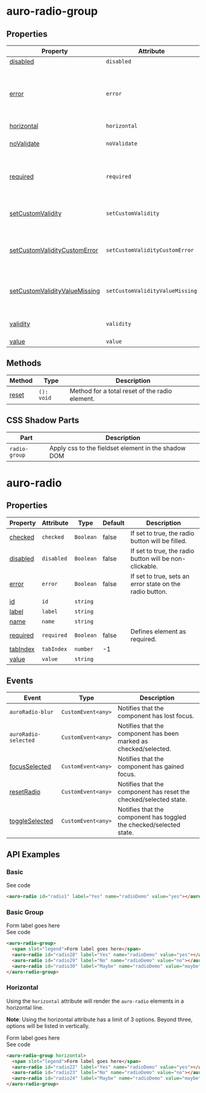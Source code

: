 <!-- AURO-GENERATED-CONTENT:START (FILE:src=./../api.md) -->
<!-- The below content is automatically added from ./../api.md -->

# auro-radio-group

## Properties

| Property                        | Attribute                       | Type      | Default     | Description                                      |
|---------------------------------|---------------------------------|-----------|-------------|--------------------------------------------------|
| [disabled](#disabled)                      | `disabled`                      | `boolean` | false       |                                                  |
| [error](#error)                         | `error`                         | `String`  |             | When defined, sets persistent validity to `customError` and sets `setCustomValidity` = attribute value. |
| [horizontal](#horizontal)                    | `horizontal`                    | `boolean` | false       |                                                  |
| [noValidate](#noValidate)                    | `noValidate`                    | `Boolean` |             | If set, disables auto-validation on blur.        |
| [required](#required)                      | `required`                      | `Boolean` | false       | Populates the `required` attribute on the element. Used for client-side validation. |
| [setCustomValidity](#setCustomValidity)             | `setCustomValidity`             | `String`  |             | Sets a custom help text message to display for all validityStates. |
| [setCustomValidityCustomError](#setCustomValidityCustomError)  | `setCustomValidityCustomError`  | `String`  |             | Custom help text message to display when validity = `customError`. |
| [setCustomValidityValueMissing](#setCustomValidityValueMissing) | `setCustomValidityValueMissing` | `String`  |             | Custom help text message to display when validity = `valueMissing`. |
| [validity](#validity)                      | `validity`                      | `String`  | "undefined" | Specifies the `validityState` this element is in. |
| [value](#value)                         | `value`                         | `array`   | "undefined" |                                                  |

## Methods

| Method  | Type       | Description                                    |
|---------|------------|------------------------------------------------|
| [reset](#reset) | `(): void` | Method for a total reset of the radio element. |

## CSS Shadow Parts

| Part          | Description                                      |
|---------------|--------------------------------------------------|
| `radio-group` | Apply css to the fieldset element in the shadow DOM |

# auro-radio

## Properties

| Property   | Attribute  | Type      | Default | Description                                      |
|------------|------------|-----------|---------|--------------------------------------------------|
| [checked](#checked)  | `checked`  | `Boolean` | false   | If set to true, the radio button will be filled. |
| [disabled](#disabled) | `disabled` | `Boolean` | false   | If set to true, the radio button will be non-clickable. |
| [error](#error)    | `error`    | `Boolean` | false   | If set to true, sets an error state on the radio button. |
| [id](#id)       | `id`       | `string`  |         |                                                  |
| [label](#label)    | `label`    | `string`  |         |                                                  |
| [name](#name)     | `name`     | `string`  |         |                                                  |
| [required](#required) | `required` | `Boolean` | false   | Defines element as required.                     |
| [tabIndex](#tabIndex) | `tabIndex` | `number`  | -1      |                                                  |
| [value](#value)    | `value`    | `string`  |         |                                                  |

## Events

| Event                | Type               | Description                                      |
|----------------------|--------------------|--------------------------------------------------|
| `auroRadio-blur`     | `CustomEvent<any>` | Notifies that the component has lost focus.      |
| `auroRadio-selected` | `CustomEvent<any>` | Notifies that the component has been marked as checked/selected. |
| [focusSelected](#focusSelected)      | `CustomEvent<any>` | Notifies that the component has gained focus.    |
| [resetRadio](#resetRadio)         | `CustomEvent<any>` | Notifies that the component has reset the checked/selected state. |
| [toggleSelected](#toggleSelected)     | `CustomEvent<any>` | Notifies that the component has toggled the checked/selected state. |
<!-- AURO-GENERATED-CONTENT:END -->

## API Examples

### Basic

<div class="exampleWrapper">
  <!-- AURO-GENERATED-CONTENT:START (FILE:src=./../../apiExamples/basic.html) -->
  <!-- The below content is automatically added from ./../../apiExamples/basic.html -->
  <auro-radio id="radio1" label="Yes" name="radioDemo" value="yes"></auro-radio>
  <!-- AURO-GENERATED-CONTENT:END -->
</div>
<auro-accordion alignRight>
  <span slot="trigger">See code</span>
<!-- AURO-GENERATED-CONTENT:START (CODE:src=./../../apiExamples/basic.html) -->
<!-- The below code snippet is automatically added from ./../../apiExamples/basic.html -->

```html
<auro-radio id="radio1" label="Yes" name="radioDemo" value="yes"></auro-radio>
```
<!-- AURO-GENERATED-CONTENT:END -->
</auro-accordion>

### Basic Group

<div class="exampleWrapper">
  <!-- AURO-GENERATED-CONTENT:START (FILE:src=./../../apiExamples/basicGroup.html) -->
  <!-- The below content is automatically added from ./../../apiExamples/basicGroup.html -->
  <auro-radio-group>
    <span slot="legend">Form label goes here</span>
    <auro-radio id="radio28" label="Yes" name="radioDemo" value="yes"></auro-radio>
    <auro-radio id="radio29" label="No" name="radioDemo" value="no"></auro-radio>
    <auro-radio id="radio30" label="Maybe" name="radioDemo" value="maybe"></auro-radio>
  </auro-radio-group>
  <!-- AURO-GENERATED-CONTENT:END -->
</div>
<auro-accordion alignRight>
  <span slot="trigger">See code</span>
<!-- AURO-GENERATED-CONTENT:START (CODE:src=./../../apiExamples/basicGroup.html) -->
<!-- The below code snippet is automatically added from ./../../apiExamples/basicGroup.html -->

```html
<auro-radio-group>
  <span slot="legend">Form label goes here</span>
  <auro-radio id="radio28" label="Yes" name="radioDemo" value="yes"></auro-radio>
  <auro-radio id="radio29" label="No" name="radioDemo" value="no"></auro-radio>
  <auro-radio id="radio30" label="Maybe" name="radioDemo" value="maybe"></auro-radio>
</auro-radio-group>
```
<!-- AURO-GENERATED-CONTENT:END -->
</auro-accordion>

### Horizontal

Using the `horizontal` attribute will render the `auro-radio` elements in a horizontal line.

**Note**: Using the horizontal attribute has a limit of 3 options. Beyond three, options will be listed in vertically.

<div class="exampleWrapper">
  <!-- AURO-GENERATED-CONTENT:START (FILE:src=./../../apiExamples/horizontal.html) -->
  <!-- The below content is automatically added from ./../../apiExamples/horizontal.html -->
  <auro-radio-group horizontal>
    <span slot="legend">Form label goes here</span>
    <auro-radio id="radio22" label="Yes" name="radioDemo" value="yes"></auro-radio>
    <auro-radio id="radio23" label="No" name="radioDemo" value="no"></auro-radio>
    <auro-radio id="radio24" label="Maybe" name="radioDemo" value="maybe"></auro-radio>
  </auro-radio-group>
  <!-- AURO-GENERATED-CONTENT:END -->
</div>
<auro-accordion alignRight>
  <span slot="trigger">See code</span>
<!-- AURO-GENERATED-CONTENT:START (CODE:src=./../../apiExamples/horizontal.html) -->
<!-- The below code snippet is automatically added from ./../../apiExamples/horizontal.html -->

```html
<auro-radio-group horizontal>
  <span slot="legend">Form label goes here</span>
  <auro-radio id="radio22" label="Yes" name="radioDemo" value="yes"></auro-radio>
  <auro-radio id="radio23" label="No" name="radioDemo" value="no"></auro-radio>
  <auro-radio id="radio24" label="Maybe" name="radioDemo" value="maybe"></auro-radio>
</auro-radio-group>
```
<!-- AURO-GENERATED-CONTENT:END -->
</auro-accordion>
